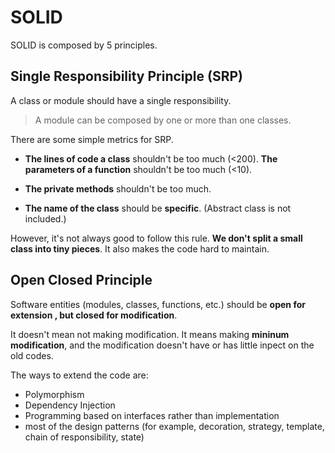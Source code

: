 # SOLID

SOLID is composed by 5 principles.

## Single Responsibility Principle (SRP)

A class or module should have a single responsibility.

> A module can be composed by one or more than one classes.

There are some simple metrics for SRP.

- **The lines of code a class** shouldn't be too much (<200). **The parameters of a function** shouldn't be too much (<10).

- **The private methods** shouldn't be too much.

- **The name of the class** should be **specific**. (Abstract class is not included.)

However, it's not always good to follow this rule. **We don't split a small class into tiny pieces**. It also makes the code hard to maintain.

## Open Closed Principle

Software entities (modules, classes, functions, etc.) should be **open for extension , but closed for modification**.

It doesn't mean not making modification. It means making **mininum modification**, and the modification doesn't have or has little inpect on the old codes.

The ways to extend the code are:

- Polymorphism
- Dependency Injection
- Programming based on interfaces rather than implementation
- most of the design patterns (for example, decoration, strategy, template, chain of responsibility, state)
